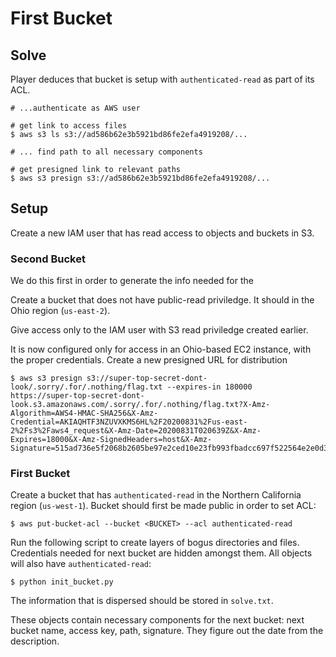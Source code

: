 
# First Bucket

## Solve

Player deduces that bucket is setup with `authenticated-read` as part of its ACL.

```
# ...authenticate as AWS user

# get link to access files
$ aws s3 ls s3://ad586b62e3b5921bd86fe2efa4919208/...

# ... find path to all necessary components

# get presigned link to relevant paths
$ aws s3 presign s3://ad586b62e3b5921bd86fe2efa4919208/...
```

## Setup

Create a new IAM user that has read access to objects and buckets in S3.

### Second Bucket

We do this first in order to generate the info needed for the

Create a bucket that does not have public-read priviledge. It should in the Ohio region (`us-east-2`).

Give access only to the IAM user with S3 read priviledge created earlier.

It is now configured only for access in an Ohio-based EC2 instance, with the proper credentials. Create a new presigned URL for distribution

```
$ aws s3 presign s3://super-top-secret-dont-look/.sorry/.for/.nothing/flag.txt --expires-in 180000
https://super-top-secret-dont-look.s3.amazonaws.com/.sorry/.for/.nothing/flag.txt?X-Amz-Algorithm=AWS4-HMAC-SHA256&X-Amz-Credential=AKIAQHTF3NZUVXKMS6HL%2F20200831%2Fus-east-2%2Fs3%2Faws4_request&X-Amz-Date=20200831T020639Z&X-Amz-Expires=18000&X-Amz-SignedHeaders=host&X-Amz-Signature=515ad736e5f2068b2605be97e2ced10e23fb993fbadcc697f522564e2e0d3386
```



### First Bucket

Create a bucket that has `authenticated-read` in the Northern California region (`us-west-1`). Bucket should first
be made public in order to set ACL:

```
$ aws put-bucket-acl --bucket <BUCKET> --acl authenticated-read
```


Run the following script to create layers of bogus directories and files. Credentials needed for next bucket are hidden
amongst them. All objects will also have `authenticated-read`:

```
$ python init_bucket.py
```

The information that is dispersed should be stored in `solve.txt`.

These objects contain necessary components for the next bucket: next bucket name, access key, path, signature. They figure out the date from the description.
